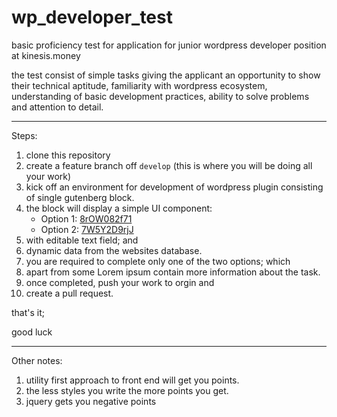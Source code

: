 # wp_developer_test

basic proficiency test for application for junior wordpress developer position at kinesis.money

the test consist of simple tasks giving the applicant an opportunity to show their technical aptitude, familiarity with wordpress ecosystem, understanding of basic development practices, ability to solve problems and attention to detail.

---

Steps:

1. clone this repository
2. create a feature branch off `develop` (this is where you will be doing all your work)
3. kick off an environment for development of wordpress plugin consisting of single gutenberg block.
4. the block will display a simple UI component:
    - Option 1: [8rOW082f71](https://play.tailwindcss.com/8rOW082f71)
    - Option 2: [7W5Y2D9rjJ](https://play.tailwindcss.com/7W5Y2D9rjJ)
5. with editable text field; and
6. dynamic data from the websites database.
7. you are required to complete only one of the two options; which
8. apart from some Lorem ipsum contain more information about the task.
6. once completed, push your work to orgin and
7. create a pull request.

that's it;

good luck




---

Other notes:

1. utility first approach to front end will get you points.
2. the less styles you write the more points you get.
3. jquery gets you negative points
